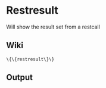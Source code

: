 Restresult
==========

Will show the result set from a restcall

Wiki
----

```
\{\{restresult\}\}
```

Output
------
